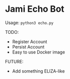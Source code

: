 # Jami Echo Bot

Usage:
`python3 echo.py`

TODO:
- Register Account
- Persist Account
- Easy to use Docker image

FUTURE:
- Add something ELIZA-like
